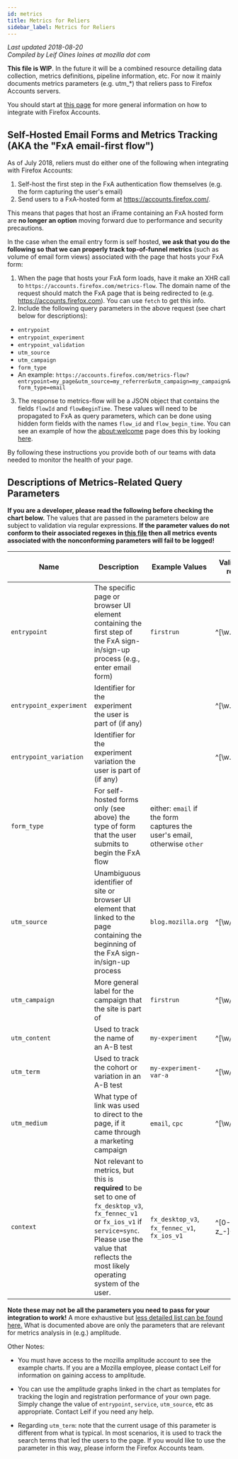 ```yaml
---
id: metrics
title: Metrics for Reliers
sidebar_label: Metrics for Reliers
---
```


*Last updated 2018-08-20*<br />
*Compiled by Leif Oines loines at mozilla dot com*

**This file is WIP**. In the future it will be a combined resource detailing data collection, metrics definitions, pipeline information, etc. For now it mainly documents metrics parameters (e.g. utm_*) that reliers pass to Firefox Accounts servers.

You should start at [this page](https://mozilla.github.io/application-services/docs/accounts/welcome.html) for more general information on how to integrate with Firefox Accounts.

## Self-Hosted Email Forms and Metrics Tracking (AKA the "FxA email-first flow")

As of July 2018, reliers must do either one of the following when integrating with Firefox Accounts:
1. Self-host the first step in the FxA authentication flow themselves (e.g. the form capturing the user's email)
2. Send users to a FxA-hosted form at https://accounts.firefox.com/.

This means that pages that host an iFrame containing an FxA hosted form are **no longer an option** moving forward due to performance and security precautions.

In the case when the email entry form is self hosted, **we ask that you do the following so that we can properly track top-of-funnel metrics** (such as volume of email form views) associated with the page that hosts your FxA form:

1. When the page that hosts your FxA form loads, have it make an XHR call to `https://accounts.firefox.com/metrics-flow`. The domain name of the request should match the FxA page that is being redirected to (e.g. https://accounts.firefox.com). You can use `fetch` to get this info.
2. Include the following query parameters in the above request (see chart below for descriptions):
  * `entrypoint`
  * `entrypoint_experiment`
  * `entrypoint_validation`
  * `utm_source`
  * `utm_campaign`
  * `form_type`
  * An example: `https://accounts.firefox.com/metrics-flow?entrypoint=my_page&utm_source=my_referrer&utm_campaign=my_campaign&form_type=email`
3. The response to metrics-flow will be a JSON object that contains the fields `flowId` and `flowBeginTime`. These values will need to be propagated to FxA as query parameters, which can be done using hidden form fields with the names `flow_id` and `flow_begin_time`. You can see an example of how the [about:welcome](about:welcome) page does this by looking [here](https://github.com/mozilla/activity-stream/blob/06aeeb331e9dd497e4d115d0e6cba51b9b25b36c/content-src/asrouter/templates/StartupOverlay/StartupOverlay.jsx#L30).

By following these instructions you provide both of our teams with data needed to monitor the health of your page.

## Descriptions of Metrics-Related Query Parameters

**If you are a developer, please read the following before checking the chart below.** The values that are passed in the parameters below are subject to validation via regular expressions. **If the parameter values do not conform to their associated regexes in [this file](https://github.com/mozilla/fxa-content-server/blob/0921bc53e92f3b8e4e796f51cc46202d1cfae25e/server/lib/flow-event.js) then all metrics events associated with the nonconforming parameters will fail to be logged!**

|Name|Description|Example Values|Validation regex|Amplitude Chart Example|
|----|-----------|--------------|----------------|-----------------------|
|`entrypoint`|The specific page or browser UI element containing the first step of the FxA sign-in/sign-up process (e.g., enter email form)|`firstrun`|<!--begin-validation-entrypoint-->^[\w.:-]+$<!--end-validation-entrypoint-->|[Firstrun form views](https://analytics.amplitude.com/mozilla-corp/chart/n8cd9no)|
|`entrypoint_experiment`|Identifier for the experiment the user is part of (if any)||<!--begin-validation-entrypoint-experiment-->^[\w.:-]+$<!--end-validation-entrypoint-experiment-->||
|`entrypoint_variation`|Identifier for the experiment variation the user is part of (if any)||<!--begin-validation-entrypoint-variation-->^[\w.:-]+$<!--end-validation-entrypoint-variation-->||
|`form_type`|For self-hosted forms only (see above) the type of form that the user submits to begin the FxA flow|either: `email` if the form captures the user's email, otherwise `other`||NA|
|`utm_source`|Unambiguous identifier of site or browser UI element that linked to the page containing the beginning of the FxA sign-in/sign-up process |`blog.mozilla.org`|<!--begin-validation-utm_source-->^[\w\/.%-]+$<!--end-validation-utm_source-->|[Registration form views segmented by utm_source](https://analytics.amplitude.com/mozilla-corp/chart/f5sz7kt)|
|`utm_campaign`|More general label for the campaign that the site is part of|`firstrun`|<!--begin-validation-utm_campaign-->^[\w\/.%-]+$<!--end-validation-utm_campaign-->|TBD|
|`utm_content`|Used to track the name of an A-B test|`my-experiment`|<!--begin-validation-utm_content-->^[\w\/.%-]+$<!--end-validation-utm_content-->|TBD|
|`utm_term`|Used to track the cohort or variation in an A-B test|`my-experiment-var-a`|<!--begin-validation-utm_term-->^[\w\/.%-]+$<!--end-validation-utm_term-->|TBD|
|`utm_medium`|What type of link was used to direct to the page, if it came through a marketing campaign|`email`, `cpc`|<!--begin-validation-utm_medium-->^[\w\/.%-]+$<!--end-validation-utm_medium-->|TBD|
|`context`|Not relevant to metrics, but this is **required** to be set to one of `fx_desktop_v3`, `fx_fennec_v1` or `fx_ios_v1` if `service=sync`. Please use the value that reflects the most likely operating system of the user.|`fx_desktop_v3`, `fx_fennec_v1`, `fx_ios_v1`|<!--begin-validation-context-->^[0-9a-z_-]+$<!--end-validation-context-->/|NA|

**Note these may not be all the parameters you need to pass for your integration to work!** A more exhaustive but [less detailed list can be found here.](https://github.com/mozilla/fxa-content-server/blob/549fc459b851088ea910da182e17e748fa157f26/docs/query-params.md#context) What is documented above are only the parameters that are relevant for metrics analysis in (e.g.) amplitude.

Other Notes:
* You must have access to the mozilla amplitude account to see the example charts. If you are a Mozilla employee, please contact Leif for information on gaining access to amplitude.

* You can use the amplitude graphs linked in the chart as templates for tracking the login and registration performance of your own page. Simply change the value of `entrypoint`, `service`, `utm_source`, etc as appropriate. Contact Leif if you need any help.

* Regarding `utm_term`: note that the current usage of this parameter is different from what is typical. In most scenarios, it is used to track the search terms that led the users to the page. If you would like to use the parameter in this way, please inform the Firefox Accounts team.
